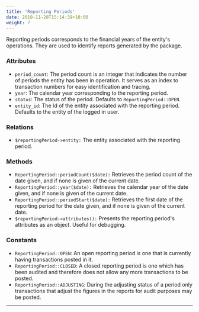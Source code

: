 ```yaml
---
title: 'Reporting Periods'
date: 2018-11-28T15:14:39+10:00
weight: 7
---
```


Reporting periods corresponds to the financial years of the entity's operations. They are used to identify reports generated by the package.

### Attributes
+ `period_count`: The period count is an integer that indicates the number of periods the entity has been in operation. It serves as an index to transaction numbers for easy identification and tracing. 
+ `year`: The calendar year corresponding to the reporting period. 
+ `status`: The status of the period. Defaults to `ReportingPeriod::OPEN`. 
+ `entity_id`: The Id of the entity associated with the reporting period. Defaults to the entity of the logged in user.

### Relations
+ `$reportingPeriod->entity:` The entity associated with the reporting period. 

### Methods
+ `ReportingPeriod::periodCount($date):` Retrieves the period count of the date given, and if none is given of the current date. 
+ `ReportingPeriod::year($date):` Retrieves the calendar year of the date given, and if none is given of the current date. 
+ `ReportingPeriod::periodStart($date):` Retrieves the first date of the reporting period for the date given, and if none is given of the current date. 
+ `$reportingPeriod->attributes():` Presents the reporting period's attributes as an object. Useful for debugging. 

### Constants
+ `ReportingPeriod::OPEN`: An open reporting period is one that is currently having transactions posted in it. 
+ `ReportingPeriod::CLOSED`: A closed reporting period is one which has been audited and therefore does not allow any more transactions to be posted. 
+ `ReportingPeriod::ADJUSTING`: During the adjusting status of a period only transactions that adjust the figures in the reports for audit purposes may be posted.

***